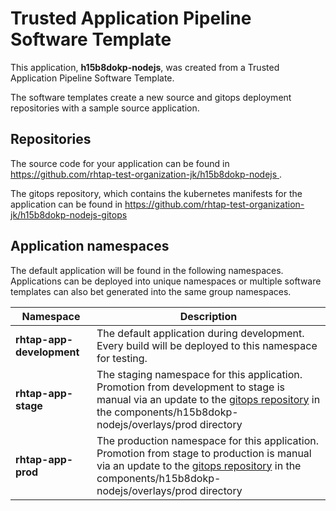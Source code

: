 # Trusted Application Pipeline Software Template

This application, **h15b8dokp-nodejs**, was created from a Trusted Application Pipeline Software Template.

The software templates create a new source and gitops deployment repositories with a sample source application. 

## Repositories

The source code for your application can be found in [https://github.com/rhtap-test-organization-jk/h15b8dokp-nodejs ](https://github.com/rhtap-test-organization-jk/h15b8dokp-nodejs ).
 
The gitops repository, which contains the kubernetes manifests for the application can be found in 
[https://github.com/rhtap-test-organization-jk/h15b8dokp-nodejs-gitops ](https://github.com/rhtap-test-organization-jk/h15b8dokp-nodejs-gitops ) 

## Application namespaces 

The default application will be found in the following namespaces. Applications can be deployed into unique namespaces or multiple software templates can also bet generated into the same group namespaces.  

|  Namespace   |  Description   |  
| -------- | -------- |   
| **rhtap-app-development** | The default application during development. Every build will be deployed to this namespace for testing. | 
| **rhtap-app-stage** | The staging namespace for this application. Promotion from development to stage is manual via an update to the [gitops repository](https://github.com/rhtap-test-organization-jk/h15b8dokp-nodejs-gitops ) in the components/h15b8dokp-nodejs/overlays/prod directory |  
| **rhtap-app-prod** | The production namespace for this application. Promotion from stage to production is manual via an update to the [gitops repository](https://github.com/rhtap-test-organization-jk/h15b8dokp-nodejs-gitops ) in the components/h15b8dokp-nodejs/overlays/prod directory | 
